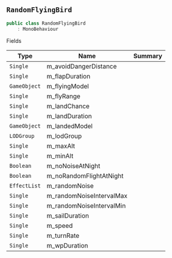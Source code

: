 ## `RandomFlyingBird`

```csharp
public class RandomFlyingBird
    : MonoBehaviour

```

Fields

| Type | Name | Summary | 
| --- | --- | --- | 
| `Single` | m_avoidDangerDistance |  | 
| `Single` | m_flapDuration |  | 
| `GameObject` | m_flyingModel |  | 
| `Single` | m_flyRange |  | 
| `Single` | m_landChance |  | 
| `Single` | m_landDuration |  | 
| `GameObject` | m_landedModel |  | 
| `LODGroup` | m_lodGroup |  | 
| `Single` | m_maxAlt |  | 
| `Single` | m_minAlt |  | 
| `Boolean` | m_noNoiseAtNight |  | 
| `Boolean` | m_noRandomFlightAtNight |  | 
| `EffectList` | m_randomNoise |  | 
| `Single` | m_randomNoiseIntervalMax |  | 
| `Single` | m_randomNoiseIntervalMin |  | 
| `Single` | m_sailDuration |  | 
| `Single` | m_speed |  | 
| `Single` | m_turnRate |  | 
| `Single` | m_wpDuration |  | 


